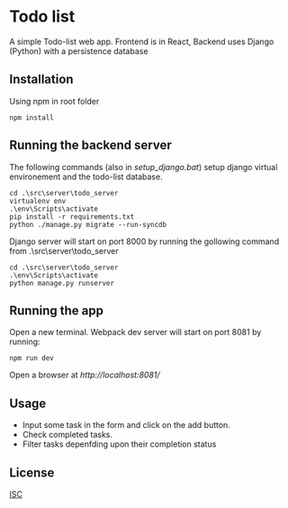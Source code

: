 # Todo list

A simple Todo-list web app. Frontend is in React, Backend uses Django (Python) with a persistence database

## Installation

Using npm in root folder

```shell
npm install
```

## Running the backend server

The following commands (also in *setup_django.bat*) setup django virtual environement and the todo-list database.

```shell
cd .\src\server\todo_server
virtualenv env
.\env\Scripts\activate
pip install -r requirements.txt
python ./manage.py migrate --run-syncdb
```

Django server will start on port 8000 by running the gollowing command from .\src\server\todo_server

```shell
cd .\src\server\todo_server
.\env\Scripts\activate
python manage.py runserver
```
## Running the app

Open a new terminal. Webpack dev server will start on port 8081 by running:

```shell
npm run dev
```

Open a browser at *http://localhost:8081/*

## Usage

* Input some task in the form and click on the add button.
* Check completed tasks.
* Filter tasks depenfding upon their completion status

## License
[ISC](https://opensource.org/licenses/ISC/)